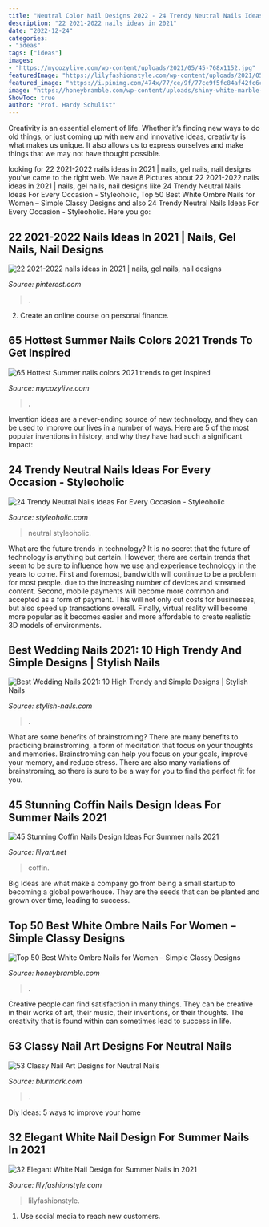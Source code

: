 ```yaml
---
title: "Neutral Color Nail Designs 2022 - 24 Trendy Neutral Nails Ideas For Every Occasion"
description: "22 2021-2022 nails ideas in 2021"
date: "2022-12-24"
categories:
- "ideas"
tags: ["ideas"]
images:
- "https://mycozylive.com/wp-content/uploads/2021/05/45-768x1152.jpg"
featuredImage: "https://lilyfashionstyle.com/wp-content/uploads/2021/05/20-769x1154.jpg"
featured_image: "https://i.pinimg.com/474x/77/ce/9f/77ce9f5fc84af42fc6c091636d6660c7.jpg"
image: "https://honeybramble.com/wp-content/uploads/shiny-white-marble-and-ombre-nails-women.jpg"
ShowToc: true
author: "Prof. Hardy Schulist"
---
```



Creativity is an essential element of life. Whether it’s finding new ways to do old things, or just coming up with new and innovative ideas, creativity is what makes us unique. It also allows us to express ourselves and make things that we may not have thought possible.

	

		
looking for 22 2021-2022 nails ideas in 2021 | nails, gel nails, nail designs you've came to the right web. We have 8 Pictures about 22 2021-2022 nails ideas in 2021 | nails, gel nails, nail designs like 24 Trendy Neutral Nails Ideas For Every Occasion - Styleoholic, Top 50 Best White Ombre Nails for Women – Simple Classy Designs and also 24 Trendy Neutral Nails Ideas For Every Occasion - Styleoholic. Here you go:
		
    
## 22 2021-2022 Nails Ideas In 2021 | Nails, Gel Nails, Nail Designs

<img loading=lazy src="https://i.pinimg.com/474x/77/ce/9f/77ce9f5fc84af42fc6c091636d6660c7.jpg" onerror="this.onerror=null;this.src='https://tse3.mm.bing.net/th?id=OIP.OOcgjdXHT9zmM1PR7y2JIwAAAA&amp;pid=15.1';" alt="22 2021-2022 nails ideas in 2021 | nails, gel nails, nail designs">

_Source: pinterest.com_

>. 

	

2. Create an online course on personal finance.

    
## 65 Hottest Summer Nails Colors 2021 Trends To Get Inspired

<img loading=lazy src="https://mycozylive.com/wp-content/uploads/2021/05/45-768x1152.jpg" onerror="this.onerror=null;this.src='https://tse3.mm.bing.net/th?id=OIP.IwG7s2ZCBAyXQsAHYhTnaAHaLH&amp;pid=15.1';" alt="65 Hottest Summer nails colors 2021 trends to get inspired">

_Source: mycozylive.com_

>. 

	

Invention ideas are a never-ending source of new technology, and they can be used to improve our lives in a number of ways. Here are 5 of the most popular inventions in history, and why they have had such a significant impact:

    
## 24 Trendy Neutral Nails Ideas For Every Occasion - Styleoholic

<img loading=lazy src="https://i.styleoholic.com/2016/10/23-pink-nails-with-beads-for-an-accent.jpg" onerror="this.onerror=null;this.src='https://tse3.mm.bing.net/th?id=OIP.xcDXyBzNFbA61ENuc5Q7ZwHaJ3&amp;pid=15.1';" alt="24 Trendy Neutral Nails Ideas For Every Occasion - Styleoholic">

_Source: styleoholic.com_

>neutral styleoholic. 

	

What are the future trends in technology?
It is no secret that the future of technology is anything but certain. However, there are certain trends that seem to be sure to influence how we use and experience technology in the years to come. 
First and foremost, bandwidth will continue to be a problem for most people. due to the increasing number of devices and streamed content. Second, mobile payments will become more common and accepted as a form of payment. This will not only cut costs for businesses, but also speed up transactions overall. Finally, virtual reality will become more popular as it becomes easier and more affordable to create realistic 3D models of environments.

    
## Best Wedding Nails 2021: 10 High Trendy And Simple Designs | Stylish Nails

<img loading=lazy src="https://stylish-nails.com/wp-content/uploads/2020/04/best-wedding-nails-2021-1-768x473.jpg" onerror="this.onerror=null;this.src='https://tse4.mm.bing.net/th?id=OIP.zsFCXE6jSkoS6w4ku4Zt6QHaEj&amp;pid=15.1';" alt="Best Wedding Nails 2021: 10 High Trendy and Simple Designs | Stylish Nails">

_Source: stylish-nails.com_

>. 

	

What are some benefits of brainstroming?
There are many benefits to practicing brainstroming, a form of meditation that focus on your thoughts and memories. Brainstroming can help you focus on your goals, improve your memory, and reduce stress. There are also many variations of brainstroming, so there is sure to be a way for you to find the perfect fit for you.

    
## 45 Stunning Coffin Nails Design Ideas For Summer Nails 2021

<img loading=lazy src="https://lilyart.net/wp-content/uploads/2021/05/34-6-768x1152.jpg" onerror="this.onerror=null;this.src='https://tse2.mm.bing.net/th?id=OIP.n87jL_RJ8tm5KZYpgDtm8AHaLH&amp;pid=15.1';" alt="45 Stunning Coffin Nails Design Ideas For Summer nails 2021">

_Source: lilyart.net_

>coffin. 

	

Big Ideas are what make a company go from being a small startup to becoming a global powerhouse. They are the seeds that can be planted and grown over time, leading to success.

    
## Top 50 Best White Ombre Nails For Women – Simple Classy Designs

<img loading=lazy src="https://honeybramble.com/wp-content/uploads/shiny-white-marble-and-ombre-nails-women.jpg" onerror="this.onerror=null;this.src='https://tse4.mm.bing.net/th?id=OIP.BW9IEU6okmryYH40w2AqwgHaHf&amp;pid=15.1';" alt="Top 50 Best White Ombre Nails for Women – Simple Classy Designs">

_Source: honeybramble.com_

>. 

	

Creative people can find satisfaction in many things. They can be creative in their works of art, their music, their inventions, or their thoughts. The creativity that is found within can sometimes lead to success in life.

    
## 53 Classy Nail Art Designs For Neutral Nails

<img loading=lazy src="https://www.blurmark.com/wp-content/uploads/2017/04/Pink-Neutral-Nails.jpg" onerror="this.onerror=null;this.src='https://tse4.mm.bing.net/th?id=OIP.rOus8KUGhn0dmDKmpRYimAHaHa&amp;pid=15.1';" alt="53 Classy Nail Art Designs for Neutral Nails">

_Source: blurmark.com_

>. 

	

Diy Ideas: 5 ways to improve your home

    
## 32 Elegant White Nail Design For Summer Nails In 2021

<img loading=lazy src="https://lilyfashionstyle.com/wp-content/uploads/2021/05/20-769x1154.jpg" onerror="this.onerror=null;this.src='https://tse4.mm.bing.net/th?id=OIP._3xj7wqWaHhG1VgWjpJ6OQHaLH&amp;pid=15.1';" alt="32 Elegant White Nail Design for Summer Nails in 2021">

_Source: lilyfashionstyle.com_

>lilyfashionstyle. 

	

1. Use social media to reach new customers.

